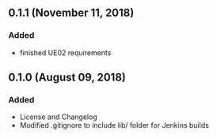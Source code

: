 ## 0.1.1 (November 11, 2018)
### Added
  - finished UE02 requirements

## 0.1.0 (August 09, 2018)

### Added
  - License and Changelog
  - Modified .gitignore to include lib/ folder for Jenkins builds
